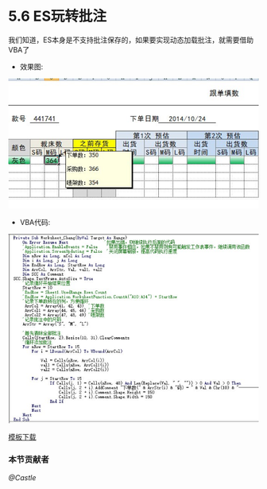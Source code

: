 # 5.6 ES玩转批注
我们知道，ES本身是不支持批注保存的，如果要实现动态加载批注，就需要借助VBA了

- 效果图:

![](./5.6.1.jpg?raw=true)

- VBA代码:

![](./5.6.2.jpg?raw=true)

<a href="./5.6.3.zip" download>模板下载</a>

### 本节贡献者
*@Castle*
